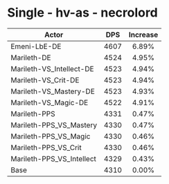 # Single - hv-as - necrolord
| Actor | DPS | Increase |
|---|:---:|:---:|
|Emeni-LbE-DE|4607|6.89%|
|Marileth-DE|4524|4.95%|
|Marileth-VS_Intellect-DE|4523|4.94%|
|Marileth-VS_Crit-DE|4523|4.94%|
|Marileth-VS_Mastery-DE|4523|4.93%|
|Marileth-VS_Magic-DE|4522|4.91%|
|Marileth-PPS|4331|0.47%|
|Marileth-PPS_VS_Mastery|4330|0.47%|
|Marileth-PPS_VS_Magic|4330|0.46%|
|Marileth-PPS_VS_Crit|4330|0.46%|
|Marileth-PPS_VS_Intellect|4329|0.43%|
|Base|4310|0.00%|
